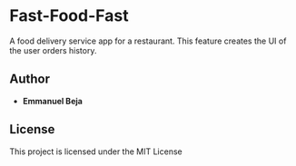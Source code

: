 # Fast-Food-Fast
A food delivery service app for a restaurant.
This feature creates the UI of the user orders history.

## Author

* **Emmanuel Beja**


## License

This project is licensed under the MIT License
